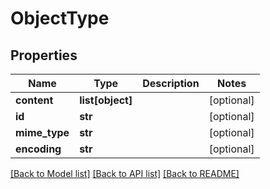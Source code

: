 # ObjectType

## Properties
Name | Type | Description | Notes
------------ | ------------- | ------------- | -------------
**content** | **list[object]** |  | [optional] 
**id** | **str** |  | [optional] 
**mime_type** | **str** |  | [optional] 
**encoding** | **str** |  | [optional] 

[[Back to Model list]](../README.md#documentation-for-models) [[Back to API list]](../README.md#documentation-for-api-endpoints) [[Back to README]](../README.md)


